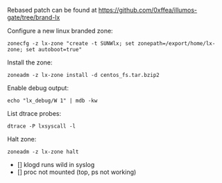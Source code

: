 
Rebased patch can be found at
https://github.com/0xffea/illumos-gate/tree/brand-lx

Configure a new linux branded zone:
```shell
zonecfg -z lx-zone "create -t SUNWlx; set zonepath=/export/home/lx-zone; set autoboot=true"
```

Install the zone:
```shell
zoneadm -z lx-zone install -d centos_fs.tar.bzip2
```

Enable debug output:
```shell
echo "lx_debug/W 1" | mdb -kw
```

List dtrace probes:
```shell
dtrace -P lxsyscall -l
```

Halt zone:
```shell
zoneadm -z lx-zone halt
```

- [] klogd runs wild in syslog
- [] proc not mounted (top, ps not working)
